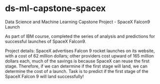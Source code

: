 # ds-ml-capstone-spacex
Data Science and Machine Learning Capstone Project - SpaceX Falcon9 Launch

As part of IBM course, completed the series of analysis and predictions for successful launches of SpaceX Falcon9.

Project details: 
SpaceX advertises Falcon 9 rocket launches on its website, with a cost of 62 million dollars; other providers cost upward of 165 million dollars each, much of the savings is because SpaceX can reuse the first stage. Therefore, if we can determine if the first stage will land, we can determine the cost of a launch. 
Task is to predict if the first stage of the SpaceX Falcon 9 will land successfully!



